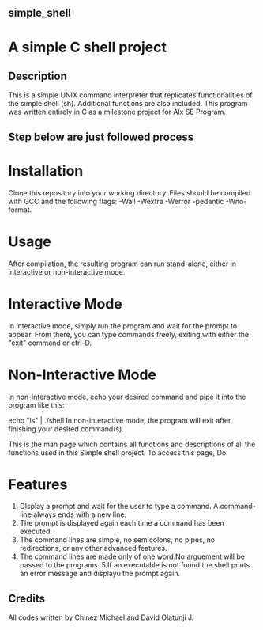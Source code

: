 ## simple_shell

# A simple C shell project

## Description

This is a simple UNIX command interpreter that replicates functionalities of the simple shell (sh). Additional functions are also included. This program was written entirely in C as a milestone project for Alx SE Program.

## Step below are just followed process

# Installation

Clone this repository into your working directory. Files should be compiled with GCC and the following flags: -Wall -Wextra -Werror -pedantic -Wno-format.

# Usage

After compilation, the resulting program can run stand-alone, either in interactive or non-interactive mode.

# Interactive Mode

In interactive mode, simply run the program and wait for the prompt to appear. From there, you can type commands freely, exiting with either the "exit" command or ctrl-D.

# Non-Interactive Mode

In non-interactive mode, echo your desired command and pipe it into the program like this:

echo "ls" | ./shell
In non-interactive mode, the program will exit after finishing your desired command(s).

This is the man page which contains all functions and descriptions of all the functions used in this Simple shell project. To access this page, Do:

# Features

1. DIsplay a prompt and wait for the user to type a command. A command-line always ends with a new line.
2. The prompt is displayed again each time a command has been executed.
3. The command lines are simple, no semicolons, no pipes, no redirections, or any other advanced features.
4. The command lines are made only of one word.No arguement will be passed to the programs.
5.If an executable is not found the shell prints an error message and displayu the prompt again.

## Credits

All codes written by Chinez Michael and David Olatunji J.

